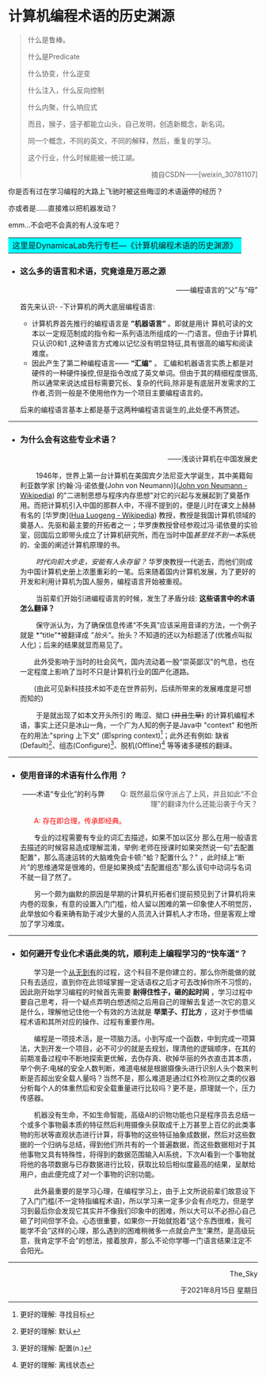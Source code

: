 

# 计算机编程术语的历史渊源

> 什么是鲁棒。
>
> 什么是Predicate
>
> 什么协变，什么逆变
>
> 什么注入，什么反向控制
>
> 什么内聚，什么响应式
>
> 而且，猴子，竖子都能立山头，自己发明，创造新概念，新名词。
>
> 同一个概念，不同的英文，不同的解释，然后，重复的学习。
>
> 这个行业，什么时候能被一统江湖。
>
> <p align="right"> 摘自CSDN——[weixin_30781107]</p>

你是否有过在学习编程的大路上飞驰时被这些晦涩的术语逼停的经历？

亦或者是......直接难以把机器发动？

emm...不会吧不会真的有人没车吧？



<table><tr><td bgcolor=#00FFFF><center>这里是DynamicaLab先行专栏—《计算机编程术语的历史渊源》</center>
</table>



- ### 这么多的语言和术语，究竟谁是万恶之源

  <p align="right"> ——编程语言的“父”与“母”

  首先来认识- -下计算机的两大底层编程语言:

  - 计算机界首先推行的编程语言是 __”机器语言”__ 。即就是用计 算机可读的文本以一定规范制成的指令和一系列语法所组成的一-门语言。但由于计算机只认识0和1 ,这种语言方式难以记忆没有明显特征,具有很高的编写和阅读难度。
  - 因此产生了第二种编程语言——  __“汇编"__ 。 汇编和机器语言实质上都是对硬件的一种硬件操控,但是指令改成了英文单词。但由于其的精细程度很高,所以通常来说达成目标需要冗长、复杂的代码,除非是有底层开发需求的工作者,否则一般是不使用他作为一个项目主要编程语言的。  

  后来的编程语言基本上都是基于这两种编程语言诞生的,此处便不再赘述。



***



* ### 为什么会有这些专业术语？

  <p align="right"> ——浅谈计算机在中国发展史

  &emsp;&emsp; 1946年，世界上第一台计算机在美国宾夕法尼亚大学诞生，其中美籍匈利亚数学家 [约翰·冯·诺依曼(John von Neumann)]([John von Neumann - Wikipedia](https://en.wikipedia.org/wiki/John_von_Neumann)) 的"二进制思想与程序内存思想"对它的兴起与发展起到了奠基作用。而把计算机引入中国的那群人中，不得不提到的，便是儿时在课文上赫赫有名的 [华罗庚]([Hua Luogeng - Wikipedia](https://en.wikipedia.org/wiki/Hua_Luogeng)) 教授，教授是我国计算机领域的奠基人、先驱和最主要的开拓者之一；华罗庚教授曾经参观过冯·诺依曼的实验室，回国后立即带头成立了计算机研究所，而在当时中国*甚至找不到一本*系统的、全面的阐述计算机原理的书。

  &emsp;&emsp; *时代向前大步走，安能有人永存留？* 华罗庚教授一代逝去，而他们则成为中国计算机史册上浓墨重彩的一笔。后来随着国内计算机发展，为了更好的开发和利用计算机为国人服务，编程语言开始被重视。

  &emsp;&emsp; 当前辈们开始引进编程语言的时候，发生了矛盾分歧: __这些语言中的术语怎么翻译？__

  &emsp;&emsp; 保守派认为，为了确保信息传递“不失真”应该采用音译的方法，一个例子就是 *“title"*被翻译成 *”抬头“*。抬头？不知道的还以为标题活了(优雅点叫拟人化)；后来的结果就显而易见了。

  &emsp;&emsp;此外受影响于当时的社会风气，国内流动着一股“崇英鄙汉"的气息，也在一定程度上影响了当时不只是计算机行业的国产化道路。

  &emsp;&emsp;(由此可见新科技技术如不走在世界前列，后续所带来的发展难度是可想而知的)

  &emsp;&emsp; 于是就出现了如本文开头所引的 晦涩、拗口 ~~(并且生草)~~ 的计算机编程术语，事实上还只是冰山一角，一个广为人知的例子是Java中 "context" 和他所在的用法:"spring 上下文" (即spring context)[^ Spring Context]；此外还有例如:  缺省(Default)[^ 缺省]、组态(Configure)[^组态]、脱机(Offline)[^ 脱机] 等等诸多硬核的翻译。  



***



- ### 使用音译的术语有什么作用 ？

  <p align="right"> ——术语“专业化”的利与弊
  &emsp;&emsp;<font color=#4F4F4F>Q: 既然最后保守派占了上风，并且如此"不合理"的翻译为什么还能沿袭于今天？</font>

  &emsp;&emsp;<font color=red>A: 存在即合理，传承即经典。</font>

  

  &emsp;&emsp;专业的过程需要有专业的词汇去描述，如果不加以区分 那么在用一般语言去描述的时候容易造成理解混淆，举例:老师在授课时如果突然说一句"去配置配置"，那么高速运转的大脑难免会卡顿:"蛤？配置什么？" ，此时续上“断片”的思维通常是很难的，但是如果换成"去配置组态"那么该句中动词与名词不就一目了然了。

  &emsp;&emsp;另一个颇为幽默的原因是早期的计算机开拓者们提前预见到了计算机将来内卷的现象，有意的设置入门门槛，给人留以困难的第一印象使人不明觉厉，此举放如今看来确有助于减少大量的人员流入计算机人才市场，但是客观上增加了学习难度。

  

***



* ### 如何避开专业化术语此类的坑，顺利走上编程学习的“快车道”？

  &emsp;&emsp;学习是一个<u>从无到有</u>的过程，这个科目不是你建立的，那么你所能做的就只有去适应，直到你在此领域掌握一定话语权之后才可去改掉你所不习惯的，因此刚开始学习编程的时候首先需要 **耐得住性子，砸的起时间** ，学习过程中要自己思考，将一个疑点弄明白想透彻之后用自己的理解去复述一次它的意义是什么，理解他记住他一个有效的方法就是 **举栗子、打比方** ，这对于参悟编程术语和其所对应的操作、过程有重要作用。

  &emsp;&emsp;编程是一项技术活，是一项脑力活。小到写成一个函数，中到完成一项算法，大到开发一个项目，必不可少的就是去规划，理清他的逻辑顺序，在其的前期准备过程中不断地探索更优解，去伪存真、砍掉华丽的外衣直击其本质，举个例子:电梯的安全人数判断，难道电梯是根据摄像头进行识别人头个数来判断是否超出安全载人量吗？当然不是，那么难道是通过红外检测仪之类的仪器分析每个人的体重然后和安全载重量进行比较吗？更不是，原理就一个，压力传感器。

  &emsp;&emsp;机器没有生命，不如生命智能，高级AI的识物功能也只是程序员去总结一个或多个事物最本质的特征然后利用摄像头获取成千上万甚至上百亿的此类事物的形状等直观状态进行计算，将事物的这些特征抽象成数据，然后对这些数据的一个归纳与总结，得到他们所共有的一个普遍数据，而这些数据相对于其他事物又具有特殊性，将得到的数据范围输入AI系统，下次AI看到一个事物就将他的各项数据与已存数据进行比较，获取比较后相似度最高的结果，呈献给用户，由此便完成了对一个事物的识别功能。

  &emsp;&emsp;此外最重要的是学习心理，在编程学习上，由于上文所说前辈们故意设下了入门门槛(不一定特指编程术语)，所以学习来一定多少会有点吃力，但是学习到最后你会发现它其实并不像我们印象中的困难，所以大可以不必担心自己砸了时间但学不会。心态很重要，如果你一开始就抱着“这个东西很难，我可能学不会”这样的心理，那么遇到的困难稍微多一点就会产生“果然，是高级玩意，我肯定学不会”的想法，接着放弃，那么不论你学哪一门语言结果注定不会阳光。



***

<p align="right"> The_Sky
<p align="right"> 于2021年8月15日 星期日

[^Spring Context]: 更好的理解: 寻找目标
[^ 缺省]: 更好的理解: 默认
[^组态]: 更好的理解: 配置(n.)
[^ 脱机]: 更好的理解: 离线状态
